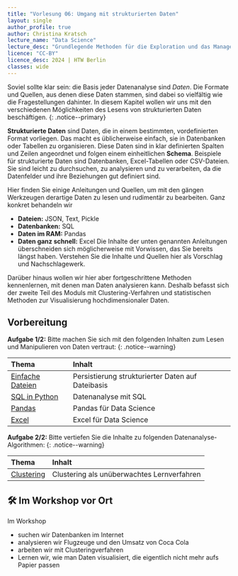 ```yaml
---
title: "Vorlesung 06: Umgang mit strukturierten Daten"
layout: single
author_profile: true
author: Christina Kratsch
lecture_name: "Data Science"
lecture_desc: "Grundlegende Methoden für die Exploration und das Management von Daten."
licence: "CC-BY"
licence_desc: 2024 | HTW Berlin 
classes: wide
---
```



Soviel sollte klar sein: die Basis jeder Datenanalyse sind *Daten*. Die Formate und Quellen, aus denen diese Daten stammen, sind dabei so vielfältig wie die Fragestellungen dahinter. In diesem Kapitel wollen wir uns mit den verschiedenen Möglichkeiten des Lesens von strukturierten Daten beschäftigen.
{: .notice--primary}

**Strukturierte Daten** sind Daten, die in einem bestimmten, vordefinierten Format vorliegen. Das macht es üblicherweise einfach, sie in Datenbanken oder Tabellen zu organisieren. Diese Daten sind in klar definierten Spalten und Zeilen angeordnet und folgen einem einheitlichen **Schema**. Beispiele für strukturierte Daten sind Datenbanken, Excel-Tabellen oder CSV-Dateien. Sie sind leicht zu durchsuchen, zu analysieren und zu verarbeiten, da die Datenfelder und ihre Beziehungen gut definiert sind.

Hier finden Sie einige Anleitungen und Quellen, um mit den gängen Werkzeugen derartige Daten zu lesen und rudimentär zu bearbeiten. Ganz konkret behandeln wir
* **Dateien:** JSON, Text, Pickle
* **Datenbanken:** SQL
* **Daten im RAM:** Pandas
* **Daten ganz schnell:** Excel
Die Inhalte der unten genannten Anleitungen überschneiden sich möglicherweise mit Vorwissen, das Sie bereits längst haben. Verstehen Sie die Inhalte und Quellen hier als Vorschlag und Nachschlagewerk.

Darüber hinaus wollen wir hier aber fortgeschrittene Methoden kennenlernen, mit denen man Daten analysieren kann. Deshalb befasst sich der zweite Teil des Moduls mit Clustering-Verfahren und statistischen Methoden zur Visualisierung hochdimensionaler Daten.


## Vorbereitung

**Aufgabe 1/2:** Bitte machen Sie sich mit den folgenden Inhalten zum Lesen und Manipulieren von Daten vertraut:
{: .notice--warning} 

| Thema | Inhalt | 
| :------------- |  :---------- |
| [Einfache Dateien](/modules/reading-structured-data/index.md) | Persistierung strukturierter Daten auf Dateibasis | 
| [SQL in Python](/modules/reading-structured-data/index.md) | Datenanalyse mit SQL | 
| [Pandas](/modules/reading-structured-data/pandas.md) | Pandas für Data Science | 
| [Excel](/modules/reading-structured-data/excel.md) | Excel für Data Science | 


**Aufgabe 2/2:** Bitte vertiefen Sie die Inhalte zu folgenden Datenanalyse-Algorithmen:
{: .notice--warning} 

| Thema | Inhalt | 
| :------------- |  :---------- |
| [Clustering](/modules/clustering/index.md) | Clustering als unüberwachtes Lernverfahren | 



## 🛠 Im Workshop vor Ort

Im Workshop 

* suchen wir Datenbanken im Internet
* analysieren wir Flugzeuge und den Umsatz von Coca Cola
* arbeiten wir mit Clusteringverfahren
* Lernen wir, wie man Daten visualisiert, die eigentlich nicht mehr aufs Papier passen